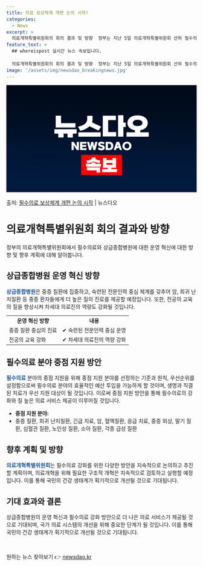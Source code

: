 ```yaml
---
title: 의료 보상체계 개편 논의 시작!
categories:
  - News
excerpt: >
  의료개혁특별위원회의 회의 결과 및 방향  정부는 지난 5일 의료개혁특별위원회 산하 필수의료·공정보상 전문위원…
feature_text: >
  ## whereispost 실시간 뉴스 속보입니다.

  의료개혁특별위원회의 회의 결과 및 방향  정부는 지난 5일 의료개혁특별위원회 산하 필수의료·공정보상 전문위원…
image: '/assets/img/newsdao_breakingnews.jpg'
---
```


![뉴스다오 속보](/assets/img/newsdao_breakingnews.jpg)

<p>출처: <a href="https://newsdao.kr/4121" rel="dofollow">필수의료 보상체계 개편 논의 시작</a> | 뉴스다오</p>

<h1>의료개혁특별위원회 회의 결과와 방향</h1>
<p data-ke-size="size16">정부의 의료개혁특별위원회에서 필수의료와 상급종합병원에 대한 운영 혁신에 대한 방향 및 향후 계획에 대해 알아봅니다.</p>

<h2 data-ke-size="size26">상급종합병원 운영 혁신 방향</h2>
<p><b><span style="color: #1a5490;">상급종합병원</span></b>은 중증 질환에 집중하고, 숙련된 전문인력 중심 체계를 갖추어 암, 희귀 난치질환 등 중증 환자들에게 더 높은 질의 진료를 제공할 예정입니다. 또한, 전공의 교육의 질을 향상시켜 차세대 의료진의 역량도 강화될 것입니다.</p>
<table>
	<tbody>
		<tr>
			<td style="text-align: center; height: 17px;"><b>운영 혁신 방향</b></td>
			<td style="text-align: center; height: 17px;"><b>내용</b></td>
		</tr>
		<tr>
			<td style="text-align: left;">중증 질환 중심의 진료</td>
			<td style="text-align: left;">✔ 숙련된 전문인력 중심 운영</td>
		</tr>
		<tr>
			<td style="text-align: left;">전공의 교육 강화</td>
			<td style="text-align: left;">✔ 차세대 의료진의 역량 강화</td>
		</tr>
	</tbody>
</table>

<h2 data-ke-size="size26">필수의료 분야 중점 지원 방안</h2>
<p><b><span style="color: #1a5490;">필수의료</span></b> 분야의 중점 지원을 위해 중점 지원 분야를 선정하는 기준과 원칙, 우선순위를 설정함으로써 필수의료 분야의 효율적인 예산 투입을 가능하게 할 것이며, 생명과 직결된 치료가 우선 지원 대상이 될 것입니다. 이로써 중점 지원 방안을 통해 필수의료의 강화와 질 높은 의료 서비스 제공이 이루어질 것입니다.</p>
<ul>
	<li><b>중점 지원 분야:</b></li>
	<li>중증 질환, 희귀 난치질환, 긴급 치료, 암, 혈액질환, 응급 치료, 중증 외상, 말기 질환, 심혈관 질환, 노인성 질환, 소아 질환, 각종 급성 질환</li>
</ul>

<h2 data-ke-size="size26">향후 계획 및 방향</h2>
<p><b><span style="color: #1a5490;">의료개혁특별위원회</span></b>는 필수의료 강화를 위한 다양한 방안을 지속적으로 논의하고 추진할 계획이며, 의료개혁을 위해 필요한 구조적 개혁은 지속적으로 검토하고 실행할 예정입니다. 이를 통해 국민의 건강 생태계가 획기적으로 개선될 것으로 기대됩니다.</p>

<h2 data-ke-size="size26">기대 효과와 결론</h2>
<p>상급종합병원의 운영 혁신과 필수의료 강화 방안으로 더 나은 의료 서비스가 제공될 것으로 기대되며, 국가 의료 시스템의 개선을 위해 중요한 단계가 될 것입니다. 이를 통해 국민의 건강 생태계가 획기적으로 개선될 것으로 기대됩니다.</p>
<p data-ke-size="size16">&nbsp;</p> 

원하는 뉴스 찾아보기 👉 <a href="https://newsdao.kr" rel="dofollow">newsdao.kr</a>


